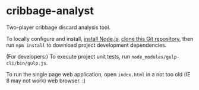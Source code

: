 # cribbage-analyst
Two-player cribbage discard analysis tool.

To locally configure and install, [install Node.js](https://nodejs.org/en/), [clone this Git repository](https://help.github.com/articles/cloning-a-repository/), then run `npm install` to download project development dependencies.

(For developers:) To execute project unit tests, run `node_modules/gulp-cli/bin/gulp.js`.

To run the single page web application, open `index.html` in a not too old (IE 8 may not work) web browser. :)
